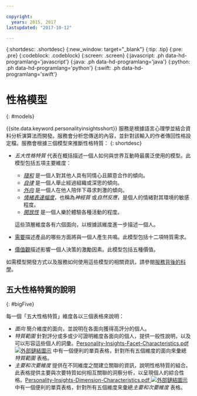 ```yaml
---

copyright:
  years: 2015, 2017
lastupdated: "2017-10-12"

---
```


{:shortdesc: .shortdesc}
{:new_window: target="_blank"}
{:tip: .tip}
{:pre: .pre}
{:codeblock: .codeblock}
{:screen: .screen}
{:javascript: .ph data-hd-programlang='javascript'}
{:java: .ph data-hd-programlang='java'}
{:python: .ph data-hd-programlang='python'}
{:swift: .ph data-hd-programlang='swift'}

# 性格模型
{: #models}

{{site.data.keyword.personalityinsightsshort}} 服務是根據語言心理學並結合資料分析演算法而開發。服務會分析您傳送的內容，並針對該輸入的作者傳回性格設定檔。服務會根據三個模型來推斷性格特質：
{: shortdesc}

-   *五大性格特質* 代表在概括描述一個人如何與世界互動時最廣泛使用的模型。此模型包括五項主要維度：
    -   [*隨和*](/docs/services/personality-insights/agreeableness.html) 是一個人對其他人具有同情心且願意合作的傾向。
    -   [*自律*](/docs/services/personality-insights/conscientiousness.html) 是一個人舉止經過組織或深思的傾向。
    -   [*外向*](/docs/services/personality-insights/extraversion.html) 是一個人在他人陪伴下尋求刺激的傾向。
    -   [*情緒表達幅度*](/docs/services/personality-insights/emotional-range.html)，也稱為*神經質* 或*自然反應*，是個人的情緒對其環境的敏感程度。
    -   [*開放性*](/docs/services/personality-insights/openness.html) 是一個人樂於體驗各種活動的程度。

    這些頂層維度各有六個面向，以根據該維度進一步描述一個人。
-   [需要](/docs/services/personality-insights/needs.html)描述產品的哪些方面將與一個人產生共鳴。此模型包括十二項特質需求。
-   [價值觀](/docs/services/personality-insights/values.html)描述影響一個人決策的激勵因素。此模型包括五種價值。

如需模型開發方式以及服務如何使用這些模型的相關資訊，請參閱[服務背後的科學](/docs/services/personality-insights/science.html)。

## 五大性格特質的說明
{: #bigFive}

每一個「五大性格特質」維度各以三個表格來說明：

-   *面向* 簡介維度的面向，並說明在各面向獲得高評分的個人。
-   *特質範圍* 針對評分或多或少可證明維度各面向的個人，提供一般性說明，以及可以形容這些個人的詞彙。<a target="_blank" href="https://watson-developer-cloud.github.io/doc-tutorial-downloads/personality-insights/Personality-Insights-Facet-Characteristics.pdf" download="Personality-Insights-Facet-Characteristics.pdf">Personality-Insights-Facet-Characteristics.pdf <img src="../../icons/launch-glyph.svg" alt="外部鏈結圖示" title="外部鏈結圖示" class="style-scope doc-content"></a> 中有一個便利的單頁表格，針對所有五個維度的面向來彙總*特質範圍* 表格。
-   *主要和次要維度* 提供在不同維度之間建立關聯的資訊，說明性格特質的組合。此表格提供主要與次要特質如何相互關聯的洞察分析，以呈現個人的綜合性格。<a target="_blank" href="https://watson-developer-cloud.github.io/doc-tutorial-downloads/personality-insights/Personality-Insights-Dimension-Characteristics.pdf" download="Personality-Insights-Dimension-Characteristics.pdf">Personality-Insights-Dimension-Characteristics.pdf <img src="../../icons/launch-glyph.svg" alt="外部鏈結圖示" title="外部鏈結圖示" class="style-scope doc-content"></a> 中有一個便利的單頁表格，針對所有五個維度來彙總*主要和次要維度* 表格。
